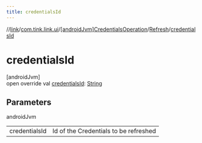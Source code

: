 ```yaml
---
title: credentialsId
---
```

//[link](../../../../index.html)/[com.tink.link.ui](../../index.html)/[[androidJvm]CredentialsOperation](../index.html)/[Refresh](index.html)/[credentialsId](credentials-id.html)



# credentialsId



[androidJvm]\
open override val [credentialsId](credentials-id.html): [String](https://kotlinlang.org/api/latest/jvm/stdlib/kotlin/-string/index.html)



## Parameters


androidJvm

| | |
|---|---|
| credentialsId | Id of the Credentials to be refreshed |





